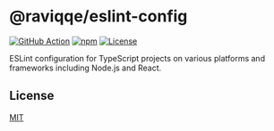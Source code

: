 # @raviqqe/eslint-config

[![GitHub Action](https://img.shields.io/github/actions/workflow/status/raviqqe/eslint-config/test.yaml?branch=main&style=flat-square)](https://github.com/raviqqe/eslint-config/actions)
[![npm](https://img.shields.io/npm/v/@raviqqe/eslint-config?style=flat-square)](https://www.npmjs.com/package/@raviqqe/eslint-config)
[![License](https://img.shields.io/github/license/raviqqe/eslint-config.svg?style=flat-square)](LICENSE)

ESLint configuration for TypeScript projects on various platforms and frameworks including Node.js and React.

## License

[MIT](LICENSE)
